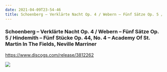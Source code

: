 ```yaml
---
date: 2021-04-09T23-54-46
title: Schoenberg – Verklärte Nacht Op. 4 / Webern – Fünf Sätze Op. 5 / Hindemith – Fünf Stücke Op. 44, No. 4 –  Academy Of St. Martin In The Fields, Neville Marriner
---
```

### Schoenberg – Verklärte Nacht Op. 4 / Webern – Fünf Sätze Op. 5 / Hindemith – Fünf Stücke Op. 44, No. 4 –  Academy Of St. Martin In The Fields, Neville Marriner
https://www.discogs.com/release/3812262

![](dayone-moment://DB9BA9519B0047F0A92029A1D5CE3773)
